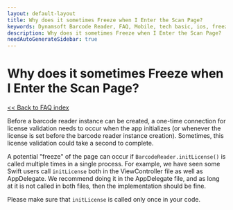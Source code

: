 ```yaml
---
layout: default-layout
title: Why does it sometimes Freeze when I Enter the Scan Page? 
keywords: Dynamsoft Barcode Reader, FAQ, Mobile, tech basic, ios, freeze, page
description: Why does it sometimes Freeze when I Enter the Scan Page?
needAutoGenerateSidebar: true
---
```


# Why does it sometimes Freeze when I Enter the Scan Page?

[<< Back to FAQ index](index.html)

Before a barcode reader instance can be created, a one-time connection for license validation needs to occur when the app initializes (or whenever the license is set before the barcode reader instance creation). Sometimes, this license validation could take a second to complete.

A potential "freeze" of the page can occur if `BarcodeReader.initLicense()` is called multiple times in a single process. For example, we have seen some Swift users call `initLicense` both in the ViewController file as well as AppDelegate. We recommend doing it in the AppDelegate file, and as long at it is not called in both files, then the implementation should be fine. 

Please make sure that `initLicense` is called only once in your code.